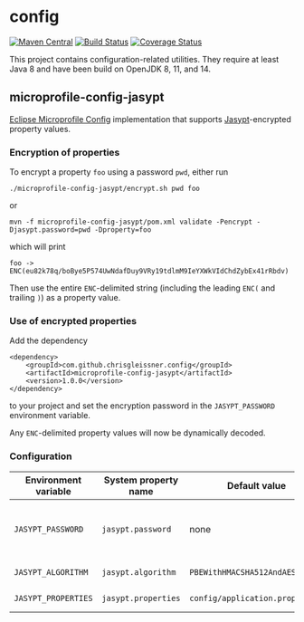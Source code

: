 # config

[![Maven Central](https://img.shields.io/maven-central/v/com.github.chrisgleissner/config)](https://search.maven.org/artifact/com.github.chrisgleissner/config/)
[![Build Status](https://travis-ci.com/chrisgleissner/config.svg?branch=master)](https://travis-ci.com/chrisgleissner/config)
[![Coverage Status](https://coveralls.io/repos/github/chrisgleissner/config/badge.svg?branch=master)](https://coveralls.io/github/chrisgleissner/config?branch=master)

This project contains configuration-related utilities. They require at least Java 8 and have been build
on OpenJDK 8, 11, and 14.

## microprofile-config-jasypt

[Eclipse Microprofile Config](https://github.com/eclipse/microprofile-config) implementation 
that supports [Jasypt](http://www.jasypt.org)-encrypted property values.

### Encryption of properties

To encrypt a property `foo` using a password `pwd`, either run

```
./microprofile-config-jasypt/encrypt.sh pwd foo
```

or

```
mvn -f microprofile-config-jasypt/pom.xml validate -Pencrypt -Djasypt.password=pwd -Dproperty=foo
```

which will print

```
foo -> ENC(eu82k78q/boBye5P574UwNdafDuy9VRy19tdlmM9IeYXWkVIdChdZybEx41rRbdv)
```

Then use the entire `ENC`-delimited string (including the leading `ENC(` and trailing `)`) as a property value.

### Use of encrypted properties

Add the dependency
```
<dependency>
    <groupId>com.github.chrisgleissner.config</groupId>
    <artifactId>microprofile-config-jasypt</artifactId>
    <version>1.0.0</version>
</dependency>
```
to your project and set the encryption password in the `JASYPT_PASSWORD` environment variable. 

Any `ENC`-delimited property values will now be dynamically decoded.

### Configuration

| Environment variable | System property name  | Default value  | Description |
|----------------------|-----------------------|----------------|--------------| 
| `JASYPT_PASSWORD` | `jasypt.password` | none | Password used for encrypting property values |
| `JASYPT_ALGORITHM` | `jasypt.algorithm` | `PBEWithHMACSHA512AndAES_256` | Encryption algorithm |
| `JASYPT_PROPERTIES` | `jasypt.properties` | `config/application.properties` | Property filename |
